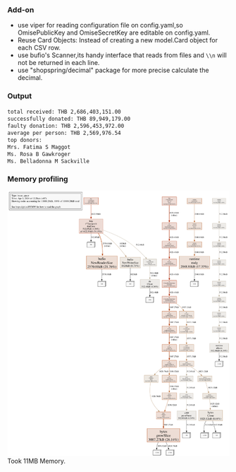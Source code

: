 ### Add-on ###
- use viper for reading configuration file on config.yaml,so OmisePublicKey and OmiseSecretKey are editable on config.yaml.
- Reuse Card Objects: Instead of creating a new model.Card object for each CSV row.
- use bufio's Scanner,its handy interface that reads from files 
and `\\n` will not be returned in each line.
- use "shopspring/decimal" package for more precise calculate the decimal.
### Output ###
```total received: THB 2,686,403,151.00
total received: THB 2,686,403,151.00 
successfully donated: THB 89,949,179.00
faulty donation: THB 2,596,453,972.00
average per person: THB 2,569,976.54
top donors: 
Mrs. Fatima S Maggot
Ms. Rosa B Gawkroger
Ms. Belladonna M Sackville
```
### Memory profiling ###
![mem_profiling](profile003.svg)\
Took 11MB Memory.

